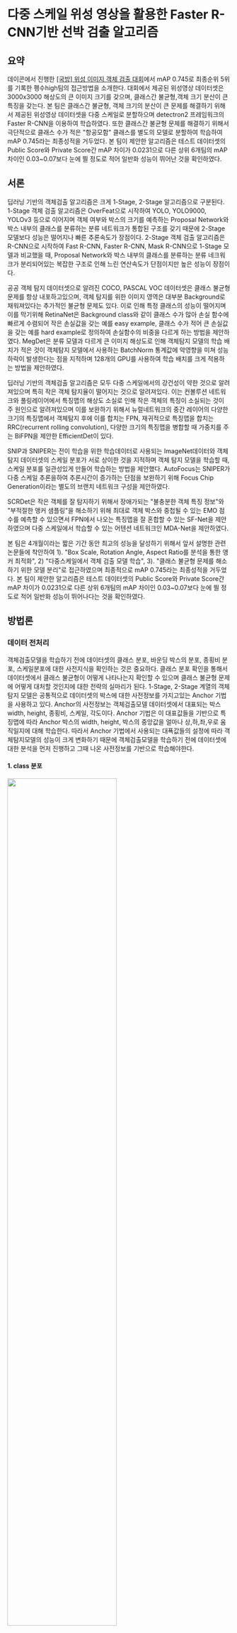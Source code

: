 # 다중 스케일 위성 영상을 활용한 Faster R-CNN기반 선박 검출 알고리즘



## 요약

데이콘에서 진행한 [[국방] 위성 이미지 객체 검출 대회](https://dacon.io/competitions/official/235492/overview/)에서 mAP 0.745로 최종순위 5위를 기록한 펭수high팀의 접근방법을 소개한다. 대회에서 제공된 위성영상 데이터셋은 3000x3000 해상도의 큰 이미지 크기를 갖으며, 클래스간 불균형,객체 크기 분산이 큰 특징을 갖는다. 본 팀은 클래스간 불균형, 객체 크기의 분산이 큰 문제를 해결하기 위해서 제공된 위성영상 데이터셋을 다중 스케일로 분할하으며 detectron2 프레임워크의 Faster R-CNN을 이용하여 학습하였다. 또한 클래스간 불균형 문제를 해결하기 위해서 극단적으로 클래스 수가 적은 "항공모함" 클래스를 별도의 모델로 분할하여 학습하여 mAP 0.745라는 최종성적을 거두었다. 본 팀이 제안한 알고리즘은 테스트 데이터셋의 Public Score와 Private Score간 mAP 차이가 0.0231으로 다른 상위 6개팀의 mAP 차이인 0.03~0.07보다 눈에 띌 정도로 적어 일반화 성능이 뛰어난 것을 확인하였다.



## 서론

딥러닝 기반의 객체검출 알고리즘은 크게 1-Stage, 2-Stage 알고리즘으로 구분된다. 1-Stage 객체 검출 알고리즘은 OverFeat으로 시작하여 YOLO, YOLO9000, YOLOv3 등으로 이어지며 객체 여부와 박스의 크기를 예측하는 Proposal Network와 박스 내부의 클래스를 분류하는 분류 네트워크가 통합된 구조를 갖기 때문에 2-Stage모델보다 성능은 떨어지나 빠른 추론속도가 장점이다. 2-Stage 객체 검출 알고리즘은 R-CNN으로 시작하여 Fast R-CNN, Faster R-CNN, Mask R-CNN으로 1-Stage 모델과 비교했을 때, Proposal Network와 박스 내부의 클래스를 분류하는 분류 네크워크가 분리되어있는 복잡한 구조로 인해 느린 연산속도가 단점이지만 높은 성능이 장점이다.

공공 객체 탐지 데이터셋으로 알려진 COCO, PASCAL VOC 데이터셋은 클래스 불균형 문제를 항상 내포하고있으며, 객체 탐지를 위한 이미지 영역은 대부분 Background로 채워져있다는 추가적인 불균형 문제도 있다. 이로 인해 특정 클래스의 성능이 떨어지며 이를 막기위해 RetinaNet은 Background class와 같이 클래스 수가 많아 손실 함수에 빠르게 수렴되어 작은 손실값을 갖는 예를 easy example, 클래스 수가 적어 큰 손실값을 갖는 예를 hard example로 정의하여 손실함수의 비중을 다르게 하는 방법을 제안하였다. MegDet은 분류 모델과 다르게 큰 이미지 해상도로 인해 객체탐지 모델의 학습 배치가 적은 것이 객체탐지 모델에서 사용하는 BatchNorm 통계값에 악영향을 미쳐 성능하락이 발생한다는 점을 지적하며 128개의 GPU를 사용하여 학습 배치를 크게 적용하는 방법을 제안하였다.

딥러닝 기반의 객체검출 알고리즘은 모두 다중 스케일에서의 강건성이 약한 것으로 알려져있으며 특히 작은 객체 탐지율이 떨어지는 것으로 알려져있다. 이는 컨볼루션 네트워크와 풀링레이어에서 특징맵의 해상도 소실로 인해 작은 객체의 특징이 소실되는 것이 주 원인으로 알려져있으며 이를 보완하기 위해서 뉴럴네트워크의 중간 레이어의 다양한 크기의 특징맵에서 객체탐지 후에 이를 합치는 FPN, 재귀적으로 특징맵을 합치는 RRC(recurrent rolling convolution), 다양한 크기의 특징맵을 병합할 때 가중치를 주는 BiFPN을 제안한 EfficientDet이 있다.

SNIP과 SNIPER는 전이 학습을 위한 학습데이터로 사용되는 ImageNet데이터와 객체 탐지 데이터셋의 스케일 분포가 서로 상이한 것을 지적하며 객체 탐지 모델을 학습할 때, 스케일 분포를 일관성있게 만들어 학습하는 방법을 제안했다. AutoFocus는 SNIPER가 다중 스케일 추론을하여 추론시간이 증가하는 단점을 보완하기 위해 Focus Chip Generation이라는 별도의 브랜치 네트워크 구성을 제안하였다.

SCRDet은 작은 객체를 잘 탐지하기 위해서 장애가되는 "불충분한 객체 특징 정보"와 "부적절한 앵커 샘플링"을 해소하기 위해 최대로 객체 박스와 중첩될 수 있는 EMO 점수를 예측할 수 있으면서 FPN에서 나오는 특징맵을 잘 혼합할 수 있는 SF-Net을 제안하였으며 다중 스케일에서 학습할 수 있는 어텐션 네트워크인 MDA-Net을 제안하였다.

본 팀은 4개월이라는 짧은 기간 동안 최고의 성능을 달성하기 위해서 앞서 설명한 관련 논문들에 착안하여 1). "Box Scale, Rotation Angle, Aspect Ratio를 분석을 통한  앵커 최적화", 2) "다중스케일에서 객체 검출 모델 학습", 3). "클래스 불균형 문제를 해소하기 위한 모델 분리"로 접근하였으며 최종적으로 mAP 0.745라는 최종성적을 거두었다. 본 팀이 제안한 알고리즘은 테스트 데이터셋의 Public Score와 Private Score간 mAP 차이가 0.0231으로 다른 상위 6개팀의 mAP 차이인 0.03~0.07보다 눈에 띌 정도로 적어 일반화 성능이 뛰어나다는 것을 확인하였다.



## 방법론

### 데이터 전처리

객체검출모델을 학습하기 전에 데이터셋의 클래스 분포, 바운딩 박스의 분포, 종횡비 분포, 스케일분포에 대한 사전지식을 확인하는 것은 중요하다. 클래스 분포 확인을 통해서 데이터셋에서 클래스 불균형이 어떻게 나타나는지 확인할 수 있으며 클래스 불균형 문제에 어떻게 대처할 것인지에 대한 전략의 실마리가 된다. 1-Stage, 2-Stage 계열의 객체 탐지 모델은 공통적으로 데이터셋의 박스에 대한 사전정보를 가지고있는 Anchor 기법을 사용하고 있다. Anchor의 사전정보는 객체검출모델 데이터셋에서 대표되는 박스 width, height, 종횡비, 스케일, 각도이다. Anchor 기법은 이 대표값들을 기반으로 특징맵에 따라 Anchor 박스의 width, height, 박스의 중앙값을 얼마나 상,하,좌,우로 움직일지에 대해 학습한다. 따라서 Anchor 기법에서 사용되는 대푝값들의 설정에 따라 객체탐지모델의 성능이 크게 변화하기 때문에 객체검출모델을 학습하기 전에 데이터셋에 대한 분석을 먼저 진행하고 그때 나온 사전정보를 기반으로 학습해야한다.

#### 1. class 분포

<img src="./images/count_class.png" width="70%">


위 그림에서 보여지는 것과 같이 위성검출을 위한 위성영상 데이터셋은 클래스 불균형 문제가 있다. 이러한 클래스 불균형문제는 추후에 언급하겠지만, 클레스 불균형 문제를 대처하는 것은 이번 대회에 주요한 목표 중 하나다.



#### 2.  Width Height 분포

<img src="./images/scatter.png" width="100%">

위의 이미지는 각 객체마다 height와 width의 정보를 scatter plot을 그린 것이다. 클레스마다 약간의 차이가 있으며, 아래의 이미지에서 자세히 설명하도록 하겠다.



#### 3. Aspect Ratio(종횡비) 분포

**maritaime vessels aspect ratio**

<img src="./images/maritime_vessels_aspect_ratio.png" width="70%">

**container aspect ratio**

<img src="./images/container_aspect_ratio.png" width="70%">

**oil tanker aspect ratio**

<img src="./images/oil_tanker_aspect_ratio.png" width="70%">

**aircraft aspect ratio**

<img src="./images/aircraft_aspect_ratio.png" width="70%">



#### 4. Scale 분포

**maritaime vessels  scale**

<img src="./images/maritime_vessels_scale.png" width="70%">

**container scale**

<img src="./images/container_scale.png" width="70%">

**oil tanker scale**

<img src="./images/oil_tanker_scale.png" width="70%">

**aircraft scale**

<img src="./images/aircraft_scale.png" width="70%">



결론적으로 본팀은 대회가 풀고자하는 문제들을 다음과 같이 정의하였다.

- 클레스 불균형 문제를 어떻게 해결할 것인가?
- 클레스 별 aspect ratio분포, scale의 분포들을 바탕으로 Anchor를 어떤 식으로 설정할 것인가?
- 앙상블 모델을 사용한다면, 어떤 class를 분리시키고, 어떤 class를 함께 학습시킬 것인가? 

여러가지 시도를 하였지만, 결론적으로 aircraft는 수도 적고 다른 클레스와 연관성이 없다고 판단해서 분리하여 학습을 진행하였다.






### Detectron2 with Rotated bbox

#### 개요
[Detectron2](https://github.com/facebookresearch/detectron2)는 Facebook AI Research조직에서 만든 오픈소스 프로젝트로 detection을 포함한 SOTA 알고리즘을 구현한 프로젝트이다. 64명의 direct contributor와 약 27,000명의 contributor로 구성되어 있는만큼 매우 매력적인 프로젝트라고 할 수 있다.

Detectron2를 사용하면서 기대효과는 다음과 같다.

- 위성영상 인식 문제를 해결함에 있어서 다양한 해결방법을 낮은 비용으로 적용할 수 있는 점.
- 공신력있는 기관에서 검증한 견고한 알고리즘
- 유지보수 측면

특히, 대회를 넘어서 인공위성영상 인식 과제는 국가안보에 밀접한 연관이 있을 수 있다고 판단하였다. 또한 객체검출과제에 필요한 개발과정은 상대적으로 복잡한 편이며, 많은 오픈소스들이 다양한 상황에서의 검증은 이루어지지 않았다고 판단했다. 이런 문제의식을 바탕으로 검증된 오픈소스를 활용하고자 하였다.

detectron2는 rotated bbox에 대한 공식적인 지원은 하지 않고 있다. 따라서 rotated bbox를 처리하기 위한 파이프라인을 구성해야한다.

#### 데이터 전처리

horizontal bbox와 다르게 rotated bbox는 transforms.apply_rotated_box를 적용해야한다. 이는 두 박스간의 연산이 근본적으로 다르기 때문에 detectron2의 내부에서 독립적으로 구현해놓은 상태이다.

```python
def transform_instance_annotations(annotation, transforms, image_size):
    bbox = np.asarray([annotation["bbox"]])
    annotation["bbox"] = transforms.apply_rotated_box(bbox)[0]
    annotation["bbox_mode"] = BoxMode.XYWHA_ABS
    return annotation
```


#### 데이터 어그멘테이션

[imgaug](https://imgaug.readthedocs.io/en/latest/index.html)를 활용하여 적용하였다.. 중요한 점은 rotated bbox를 구성하는 4개의 점을 key point라고 해석하여, augmentation을 image와 rbox에 모두 적용하였다.



**1. bbox2keypoint**

아래는 annotation(bbox)를 keypoint로 변환하는 과정 중 일부이다. 

```python
    def _get_keypoints(self, annos, shape):
        """
        Args:
        annos (dict)
        shape (np.ndarray)

        Returns:
        keypoints (imgaug.augmentables.KeypointsOnImage)
        """
        kps, points = [], []
        for anno in annos:
            bbox = self._bbox_cvt1(*anno["bbox"])  
            horizon_bbox_points = self.rb_cvt.bbox_to_points(
            np.array(bbox[:4]))
            rotated_bbox_points = self.rb_cvt.rotate_horizon_bbox_with_theta(
            horizon_bbox_points, bbox[-1]
            )  # radian
            p1 = tuple(rotated_bbox_points[0][:-1])
            p2 = tuple(rotated_bbox_points[1][:-1])
            p3 = tuple(rotated_bbox_points[2][:-1])
            p4 = tuple(rotated_bbox_points[3][:-1])
            points += [p1, p2, p3, p4]
            kps = KeypointsOnImage([Keypoint(x=p[0], y=p[1])
                                    for p in points], shape=shape)
            assert len(kps) % 4 == 0, "Wrong keypoints"
        return kps
```

**2. augmentation**

위의 과정에서 얻은 keypoint를 augmentation 함수에 넣어준다.

```python
image, kps = self.augmentation(image=image, keypoints=kps)
```

**3. keypoint2annotation**

아래의 과정은 keypoint를 다시 annotation 형태로 바꿔주는 함수이다. 주의 할 점은 p1, p2, p3, p4의 순서가 유지되어야 한다는 점이다.

```python
	def _get_rbox(self, kps):
        """
        Args:
            kps (imgaug.augmentables.KeypointsOnImage)

        Returns
            rboxes (List of [center_x, center_y, bbox_width, bbox_height, theta(degree)])
        """
        stack, rboxes = [], []
        for i in range(len(kps)):
            stack.append([kps[i].x, kps[i].y, 1])
            if len(stack) == 4:
                p1, p2, p3, p4 = stack
                while p1[0] != np.min([p1[0], p2[0], p3[0], p4[0]]):
                    p1, p2, p3, p4 = p2, p3, p4, p1
                [xmin, ymin, xmax, ymax], theta = self.rb_cvt.get_rotated_bbox(
                    np.array([p1, p2, p3, p4])
                )
                rbox = self._bbox_cvt2(xmin, ymin, xmax, ymax, theta)
                rboxes.append(rbox)
                stack = []
        assert not stack, "stack {}".format(stack)
        return rboxes
```





## Experiment

실험은 학습과 마찬가지로 전체 클래스를 인퍼런스하는 것과 항공모함 클래스만 별도로 인퍼런스하였다. 

실험에 사용한 하이퍼 파라미터는 다음과 같다.

- batch_size: 한 train_step 혹은 validation_step마다 모델에 입력되는 데이터의 수
- scale: Sniper 적용시 사용한 스케일링 비율, 해상도
- stride: Sniper 적용시, window가 움직이는 단위
- chip_size: 사용하지 않음
- clip_sizes: 사용하지 않음
- edge_clip: 사용하지 않음	
- nms_threshold: nms가 적용되는 iou 점수 기준


stride는 128, 256, 700 등으로 실험하였는데 stride가 작을수록 결과가 향상된 것을 확인하였다. 하지만, inference 시간이 늘어나는  trade-off가 있다.


 ### Experiment settings

**Resources**

| GPU    | ea   |
| ------ | ---- |
| 2080Ti | 6ea  |
| 1080Ti | 8ea  |

  **best inference settings**

| score | batch_size | scale            | stride | nms_threshold |
| ----- | ---------- | ---------------- | ------ | ------------- |
| 0.76  | 25         | 1500, 3000, 6000 | 128    | 0.1           |



## External Study

### mAP 산출

이번 데이콘 공모전을 진행하면서 제출횟수가 제한되있다는 한계때문에 모든 결과를 확인하는데는 시간적 비용이 많이 소모된다. 제한적인 환경을 극복하고자 mAP를 확인할 방법을 모색했다.

* mAP는 기존의 Bounding box와 다른 좌표계를 가지고 있다. 좌표는 다음과 같다.

> 기존의 bbox의 좌표계 : [xmin, ymin, xmax, ymax]   
> Rotated bbox의 좌표계 : [cx, cy, width, height, theta]  
> iou 산출 방법, animation drawing 방법 다름  

좌표계가 다르기 때문에 일반적인 Bounding box mAP repository에서  몇 가지 수정을 한 Rotate Box mAP레포를 사용했다. 레포 주소는 다음과 같다.

[GitHub - chromatices/Rotate_box_mAP](https://github.com/chromatices/Rotate_box_mAP.git)

#### Data converting
결과로 나온 csv파일과 데이터 원본에 있던 json 파일을 txt로 변환해야 mAP 모듈을 돌릴 수 있다. 따라서 결과물로 나오는 csv와 ground-truth에 해당하는 json을 txt로 변환해야한다. csv와 json을 txt로 변환해주는 코드는 다음위치에 있다. 

```
/root/Documents/EO-Detection/reproducting/utils/data/file_converter/csv_to_txt.py

/root/Documents/EO-Detection/reproducting/utils/data/file_converter/json_to_txt.py
```

#### Rotated Bounding Box mAP
코드 실행은 다음과 같다.

1. Repository download
```
$ git clone https://github.com/chromatices/Rotate_box_mAP.git
$ cd ~/Rotated_box_mAP/mAP
```

2. Data entry
> Input 폴더에 세 가지 하위폴더가 존재한다. 해당 목적에 맞게 파일을 넣으면 된다. 디렉토리 구조는 다음과 같다.  
```
root
`-- Rotated_box_mAP
    |-- mAP
    	|-- input
			|-- ground-truth
			|-- detection-results
			|-- images-optional
```

> 각 폴더에 해당하는 파일들은 다음과 같다  
```
ground-truth : test json file annotation bbox coordinates
detection-results : result csv annotation bbox coordinates
images-optional : option of animatior
```

> 각 폴더에 들어갈 자료형태는 다음과 같다.  
```
ground-truth : 001.txt
detection-results : 001.txt
images-optional : 001.jpg
```

> 파일 내부는 다음과 같다.  
```
ground-truth/001.txt

<class> <cx> <cy> <width> <height> <theta>

detection-results/001.txt

<class> <confidence-score> <cx> <cy> <width> <height> <theta>

```

> 세 폴더의 파일 개수가 전부 동일해야 돌아가며, 좌표계에 문제가 생길경우에도 에러를 방출한다. 단, images-optinal 폴더는 필수 폴더가 아니기 때문에 폴더가 없거나 폴더가 비워져있어도 프로그램이 정상적으로 실행된다.  

3. Running Rotated mAP

> 파일을 정상적으로 입력했다면 터미널로 가서 코드를 실행한다. gpu 연산이 필요한 경우에는 cython 파일 구동을 위해 다음 코드를 입력해서 빌드를 해야한다.  
```
python setup.py build_ext --inplace
```

> 정상적으로 빌드가 됐다면 다음 실행코드를 입력한다.  

```
$ python3 main.py
```

> 만약 gpu가 없다면 iou_rotate.py내부를 수정하고 코드를 돌려야 한다.  
다음과 같이 수정한다.

```
#from rbbox_overlaps import rbbx_overlaps



def iou_rotate_calculate(boxes1, boxes2, use_gpu=True, gpu_id=0):



    # start = time.time()

    if use_gpu:
        #ious = rbbx_overlaps(boxes1, boxes2, gpu_id)
		  pass
```

> Animator를 출력하지 않고 mAP 결과만 보고싶다면 다음과 같이 실행한다.  
> 이는 gpu,cpu와 상관없이 해당되므로 -na 만 추가하면 된다.  
```
$python3 main.py -na
```


### External Labeling

#### Hyper minimal scale object labeling

기존의 이미지에서 작은 선박들이 레이블링 되어있지 않은 것을 확인한 후, 이를 레이블링하여 학습을 진행했다. 이미지 라벨링은 다음의 툴을 사용했다.
[GitHub - cgvict/roLabelImg: Label Rotated Rect On Images for training](https://github.com/cgvict/roLabelImg)

웹 기반이 아닌 로컬 프로그램으로, OS와 상관없이 실행 가능한 프로그램이다. 아래는 라벨링 과정을 스크릿샷으로 남긴 것이다.
![KakaoTalk_Photo_2020-04-11-21-39-44](https://user-images.githubusercontent.com/56014940/79043887-065f9c80-7c3d-11ea-9255-e407238b592d.png)

학습 전후로 큰 변화가 없는것을 확인했다. 데이콘에서 제공하는 데이터의 라벨에 대한 샘플링과 다르기 때문에 큰 성능향상이 없었다고 추정한다.



## Reference

- [detectron2](https://github.com/facebookresearch/detectron2)
- [snifer](https://arxiv.org/pdf/1805.09300.pdf)
- [imgaug](https://imgaug.readthedocs.io/en/latest/source/api_augmenters_geometric.html)
- [roLabelImg: Label Rotated Rect On Images for training](https://github.com/cgvict/roLabelImg)

